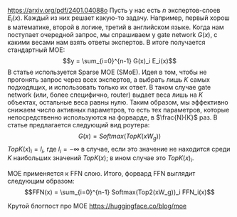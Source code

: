 https://arxiv.org/pdf/2401.04088o
Пусть у нас есть $n$ экспертов-слоев $E_i(x)$. Каждый из них решает какую-то задачу. Например, первый хорош в математике, второй в логике, третий в английском языке. Когда нам поступает очередной запрос, мы спрашиваем у gate network $G(x)$, с какими весами нам взять ответы экспертов. В итоге получается стандартный MOE:
$$y = \sum_{i=0}^{n-1} G(x)_i E_i(x)$$
В статье используется Sparse MOE (SMoE). Идея в том, чтобы не прогонять запрос через всех экспертов, а выбрать лишь $K$ самых подходящих, и использовать только их ответ. В таком случае gate network (или, более специфично, router) выдает веса лишь на $K$ объектах, остальные веса равны нулю. Таким образом, мы эффективно снижаем число активных параметров, то есть тех параметров, которые непосредственно используются на форварде, в $\frac{N}{K}$ раз. В статье предлагается следующий вид роутера: 
$$G(x) = Softmax(TopK(x W_g))$$
$TopK(x)_i = l_i$, где $l_i = -\infty$  в случае, если это значение не находится среди $K$ наибольших значений $TopK(x)$; в ином случае это $TopK(x)_i$.

 MOE применяется к FFN слою. Итого, форвард FFN выглядит следующим образом:
 $$FFN(x) = \sum_{i=0}^{n-1} Softmax(Top2(xW_g))_i FFN_i(x)$$
 
 Крутой блогпост про MOE
 https://huggingface.co/blog/moe